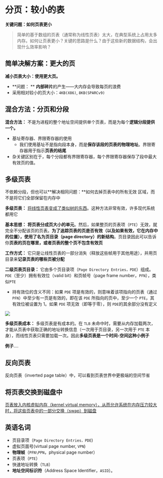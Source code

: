 # 分页：较小的表

**关键问题：如何页表更小**

> 简单的基于数组的页表（通常称为线性页表）太大，在典型系统上占用太多内存。如何让页表更小？关键的思路是什么？由于这些新的数据结构，会出现什么效率影响？

## 简单决解方案：更大的页

**减小页表大小：使用更大页。**

- **问题： ** **内部碎片**的产生——大内存会导致每页的浪费
- 采用相对较小的页大小：`4KB(X86)`, `8KB(SPARCv9)`

## 混合方法：分页和分段

**混合方法：** 不是为进程的整个地址空间提供单个页表，而是为每个**逻辑分段提供一个。**

- 基址寄存器、界限寄存器的使用
  - 我们使用基址不是指向段本身，而是**保存该段的页表的物理地址**。界限寄存器用于指示**页表的结尾**
- 杂关键区别在于，每个分段都有界限寄存器，每个界限寄存器保存了段中最大有效页的值。

## 多级页表

不依赖分段，但也可以**解决相同问题：**如何去掉页表中的所有无效
区域，而不是将它们全部保留在内存中

**多级页表：** <u>将线性页表变成了类似树的东西</u>。这种方法非常有效，许多现代系统都用它

**基本思想：** **将页表分成页大小的单元**。然后，如果整页的页表项（`PTE`）无效，就完全不分配该页的页表。**为了追踪页表的页是否有效（以及如果有效，它在内存中的位置），使用了名为页目录（page directory）的新结构**。页目录因此可以告诉你**页表的页在哪里，或者页表的整个页不包含有效页**

**工作方式：** 它只是让线性页表的一部分消失（释放这些帧用于其他用途），并用页目录来**记录页表的哪些页被分配**

**二级页表页目录：** 它由多个页目录项（`Page Directory Entries，PDE`）组成。`PDE`（至少）拥有有效位（valid bit）和页帧号（page frame number，`PFN`），类似`PTE`

- 持有效位的含义不同：如果 `PDE` 项是有效的，则意味着该项指向的页表（通过 `PFN`）中至少有一页是有效的，即在该 `PDE` 所指向的页中，至少一个 `PTE`，其有效位被设置为 1。如果 `PDE` 项无效（即等于零），则 `PDE`的其余部分没有定义

![](https://picture-house.oss-cn-beijing.aliyuncs.com/notes/2022-04-04_10-35-24.png)



**多级页表成本：** 多级页表是有成本的。在 `TLB` 未命中时，需要从内存加载两次，才能从页表中获取正确的地址转换信息（一次用于页目录，另一次用于 `PTE` 本身），而线性页表只需要加载一次。因此**多级页表是一个时间-空间这种小例子**



**例子**....



## 反向页表

反向页表（inverted page table）中，可以看到页表世界中更极端的空间节省



## 将页表交换到磁盘中

<u>页表放入内核虚拟内存（kernel virtual memory），从而允许系统在内存压力较大时，将这些页表中的一部分交换（swap）到磁盘</u>



## 英语名词

- 页目录项（`Page Directory Entries，PDE`)
- 虚拟页面号(virtual page number, `VPN`)
- **物理帧**（`PFN\PPN`，physical page number）
- 页表项（`PTE`）
- 快速地址转换（`TLB`）
- **地址空间标识符**（Address Space Identifier，`ASID`）。
